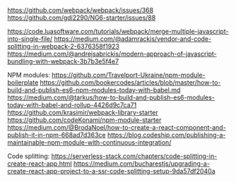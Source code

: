 https://github.com/webpack/webpack/issues/368
https://github.com/gdi2290/NG6-starter/issues/88

https://code.luasoftware.com/tutorials/webpack/merge-multiple-javascript-into-single-file/
https://medium.com/@adamrackis/vendor-and-code-splitting-in-webpack-2-6376358f1923
https://medium.com/@andrejsabrickis/modern-approach-of-javascript-bundling-with-webpack-3b7b3e5f4e7

NPM modules:
https://github.com/Travelport-Ukraine/npm-module-boilerplate
https://github.com/bookercodes/articles/blob/master/how-to-build-and-publish-es6-npm-modules-today-with-babel.md
https://medium.com/@tarkus/how-to-build-and-publish-es6-modules-today-with-babel-and-rollup-4426d9c7ca71
https://github.com/krasimir/webpack-library-starter
https://github.com/codeKonami/npm-module-starter
https://medium.com/@BrodaNoel/how-to-create-a-react-component-and-publish-it-in-npm-668ad7d363ce
https://blog.codeship.com/publishing-a-maintainable-npm-module-with-continuous-integration/

Code splitting:
https://serverless-stack.com/chapters/code-splitting-in-create-react-app.html
https://medium.com/bucharestjs/upgrading-a-create-react-app-project-to-a-ssr-code-splitting-setup-9da57df2040a